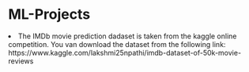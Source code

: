 # ML-Projects

<li>The IMDb movie prediction dadaset is taken from the kaggle online competition. You van download the dataset from the following link:
https://www.kaggle.com/lakshmi25npathi/imdb-dataset-of-50k-movie-reviews
